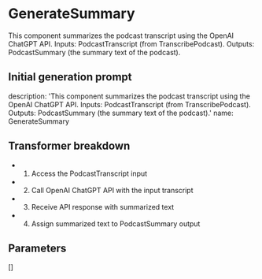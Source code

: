 
# GenerateSummary

This component summarizes the podcast transcript using the OpenAI ChatGPT API. Inputs: PodcastTranscript (from TranscribePodcast). Outputs: PodcastSummary (the summary text of the podcast).

## Initial generation prompt
description: 'This component summarizes the podcast transcript using the OpenAI ChatGPT
  API. Inputs: PodcastTranscript (from TranscribePodcast). Outputs: PodcastSummary
  (the summary text of the podcast).'
name: GenerateSummary


## Transformer breakdown
- 1. Access the PodcastTranscript input
- 2. Call OpenAI ChatGPT API with the input transcript
- 3. Receive API response with summarized text
- 4. Assign summarized text to PodcastSummary output

## Parameters
[]

        